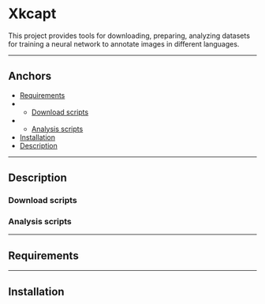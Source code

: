 # Xkcapt
This project provides tools for downloading, preparing, analyzing datasets for training a neural network to annotate images in different languages.

-----
## Anchors
- [Requirements](Requirements)
- - [Download scripts](Download-scripts)
- - [Analysis scripts](Analysis-scripts)
- [Installation](Installation)
- [Description](Description)
-----

## Description

### Download scripts
### Analysis scripts

-----
## Requirements

-----
## Installation
